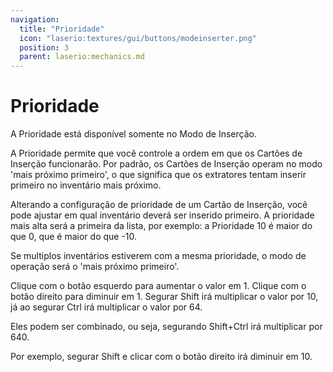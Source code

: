 ```yaml
---
navigation:
  title: "Prioridade"
  icon: "laserio:textures/gui/buttons/modeinserter.png"
  position: 3
  parent: laserio:mechanics.md
---
```


# Prioridade

A Prioridade está disponível somente no Modo de Inserção.

A Prioridade permite que você controle a ordem em que os Cartões de Inserção funcionarão. Por padrão, os Cartões de Inserção operam no modo 'mais próximo primeiro', o que significa que os extratores tentam inserir primeiro no inventário mais próximo.

Alterando a configuração de prioridade de um Cartão de Inserção, você pode ajustar em qual inventário deverá ser inserido primeiro. A prioridade mais alta será a primeira da lista, por exemplo: a Prioridade 10 é maior do que 0, que é maior do que -10. 

Se multiplos inventários estiverem com a mesma prioridade, o modo de operação será o 'mais próximo primeiro'.

Clique com o botão esquerdo para aumentar o valor em 1. Clique com o botão direito para diminuir em 1. Segurar Shift irá multiplicar o valor por 10, já ao segurar Ctrl irá multiplicar o valor por 64.

Eles podem ser combinado, ou seja, segurando Shift+Ctrl irá multiplicar por 640.

Por exemplo, segurar Shift e clicar com o botão direito irá diminuir em 10.

